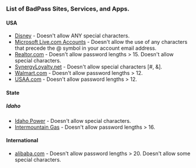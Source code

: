 ### List of BadPass Sites, Services, and Apps.

#### USA

* [Disney](https://disney.com) - Doesn't allow ANY special characters.
* [Microsoft Live.com Accounts](https://accounts.live.com) - Doesn't allow the use of any characters that precede the @ symbol in your account email address.
* [Realtor.com](https://realtore.com) - Doesn't allow password lengths > 15. Doesn't allow special characters.
* [SynergyLoyalty.net](https://synergyloyalty.net) - Doesn't allow special characters [#, &].
* [Walmart.com](http://www.walmart.com) - Doesn't allow password lengths > 12.
* [USAA.com](https://usaa.com) - Doesn't allow password lengths > 12.

#### State

##### Idaho

  * [Idaho Power](https://idahopower.com) - Doesn't allow special characters.
  * [Intermountain Gas](https://intgas.com) - Doesn't allow password lengths > 16.

#### International

* [alibaba.com](https://www.alibaba.com) - Doesn't allow password lengths > 20. Doesn't allow some special characters.
